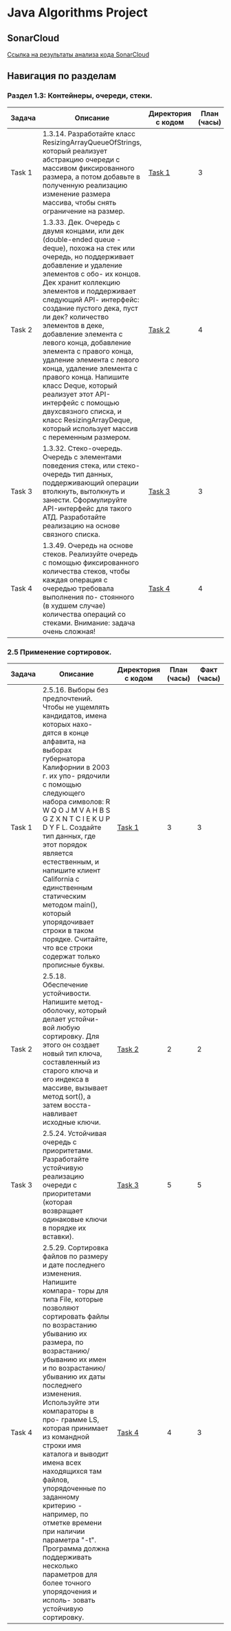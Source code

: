 # Java Algorithms Project

## SonarCloud
[Ссылка на результаты анализа кода SonarCloud](https://sonarcloud.io/project/overview?id=kz306438_TaskSolutions)

## Навигация по разделам

### Раздел 1.3: Контейнеры, очереди, стеки.

| Задача     | Описание        | Директория с кодом  | План (часы) | Факт (часы) |
|------------|-----------------|---------------------|-------------|-------------|
| Task 1     | 1.3.14. Разработайте класс ResizingArrayQueueOfStrings, который реализует абстракцию очереди с массивом фиксированного размера, а потом добавьте в полученную реализацию изменение размера массива, чтобы снять ограничение на размер. | [Task 1](https://github.com/kz306438/TaskSolutions/tree/main/Task1_1) | 3           | 3           |
| Task 2     | 1.3.33. Дек. Очередь с двумя концами, или дек (double-ended queue - deque), похожа на стек или очередь, но поддерживает добавление и удаление элементов с обо- их концов. Дек хранит коллекцию элементов и поддерживает следующий АРІ- интерфейс: создание пустого дека, пуст ли дек? количество элементов в деке, добавление элемента с левого конца, добавление элемента с правого конца, удаление элемента с левого конца, удаление элемента с правого конца. Напишите класс Deque, который реализует этот API-интерфейс с помощью двухсвязного списка, и класс ResizingArrayDeque, который использует массив с переменным размером. | [Task 2](https://github.com/kz306438/TaskSolutions/tree/main/Task1_2) | 4           | 5           |
| Task 3     | 1.3.32. Стеко-очередь. Очередь с элементами поведения стека, или стеко-очередь тип данных, поддерживающий операции втолкнуть, вытолкнуть и занести. Сформулируйте API-интерфейс для такого АТД. Разработайте реализацию на основе связного списка. | [Task 3](https://github.com/kz306438/TaskSolutions/tree/main/Task1_3) | 3           | 2           |
| Task 4     | 1.3.49. Очередь на основе стеков. Реализуйте очередь с помощью фиксированного количества стеков, чтобы каждая операция с очередью требовала выполнения по- стоянного (в худшем случае) количества операций со стеками. Внимание: задача очень сложная! | [Task 4](https://github.com/kz306438/TaskSolutions/tree/main/Task1_4) | 4           | 3           |

### 2.5 Применение сортировок.

| Задача     | Описание        | Директория с кодом  | План (часы) | Факт (часы) |
|------------|-----------------|---------------------|-------------|-------------|
| Task 1     | 2.5.16. Выборы без предпочтений. Чтобы не ущемлять кандидатов, имена которых нахо- дятся в конце алфавита, на выборах губернатора Калифорнии в 2003 г. их упо- рядочили с помощью следующего набора символов: R W Q O J M V A H B S G Z X N T C I E K U P D Y F L. Создайте тип данных, где этот порядок является естественным, и напишите клиент California с единственным статическим методом main(), который упорядочивает строки в таком порядке. Считайте, что все строки содержат только прописные буквы. | [Task 1](https://github.com/kz306438/TaskSolutions/tree/main/Task2_1) | 3           | 3           |
| Task 2     | 2.5.18. Обеспечение устойчивости. Напишите метод-оболочку, который делает устойчи- вой любую сортировку. Для этого он создает новый тип ключа, составленный из старого ключа и его индекса в массиве, вызывает метод sort(), а затем восста- навливает исходные ключи. | [Task 2](https://github.com/kz306438/TaskSolutions/tree/main/Task2_2) | 2           | 2           |
| Task 3     | 2.5.24. Устойчивая очередь с приоритетами. Разработайте устойчивую реализацию очереди с приоритетами (которая возвращает одинаковые ключи в порядке их вставки). | [Task 3](https://github.com/kz306438/TaskSolutions/tree/main/Task2_3) | 5           | 5           |
| Task 4     | 2.5.29. Сортировка файлов по размеру и дате последнего изменения. Напишите компара- торы для типа File, которые позволяют сортировать файлы по возрастанию убыванию их размера, по возрастанию/убыванию их имен и по возрастанию/ убыванию их даты последнего изменения. Используйте эти компараторы в про- грамме LЅ, которая принимает из командной строки имя каталога и выводит имена всех находящихся там файлов, упорядоченные по заданному критерию - например, по отметке времени при наличии параметра "-t". Программа должна поддерживать несколько параметров для более точного упорядочения и исполь- зовать устойчивую сортировку. | [Task 4](https://github.com/kz306438/TaskSolutions/tree/main/Task2_4) | 4           | 3           |

